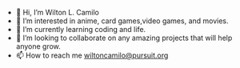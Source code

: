 - 👋 Hi, I’m Wilton L. Camilo
- 👀 I’m interested in anime, card games,video games, and movies.
- 🌱 I’m currently learning coding and life. 
- 💞️ I’m looking to collaborate on any amazing projects that will help anyone grow.
- 📫 How to reach me wiltoncamilo@pursuit.org

<!---
WiltonCam/WiltonCam is a ✨ special ✨ repository because its `README.md` (this file) appears on your GitHub profile.
You can click the Preview link to take a look at your changes.
--->
